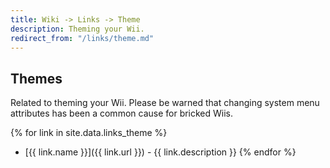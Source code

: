 ```yaml
---
title: Wiki -> Links -> Theme
description: Theming your Wii.
redirect_from: "/links/theme.md"
---
```


## Themes

  Related to theming your Wii. Please be warned that changing system menu attributes has been a common cause for bricked Wiis.

{% for link in site.data.links_theme %}
  * [{{ link.name }}]({{ link.url }}) - {{ link.description }}
{% endfor %}


